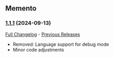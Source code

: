 ## Memento
### [1.1.1](https://github.com/diomsg-code/Memento/tree/1.1.1) (2024-09-13)
[Full Changelog](https://github.com/diomsg-code/Memento/compare/1.1.0...1.1.1) - [Previous Releases](https://github.com/diomsg-code/Memento/releases)

- Removed: Language support for debug mode
- Minor code adjustments